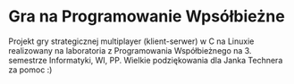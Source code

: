# Gra na Programowanie Wpsółbieżne
Projekt gry strategicznej multiplayer (klient-serwer) w C na Linuxie realizowany na laboratoria z Programowania Współbieżnego na 3. semestrze Informatyki, WI, PP. Wielkie podziękowania dla Janka Technera za pomoc :)

